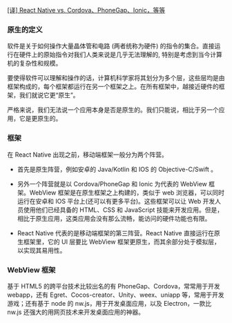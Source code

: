 [[译] React Native vs. Cordova、PhoneGap、Ionic，等等](https://juejin.cn/post/6844903684032167944)

### 原生的定义

软件是关于如何操作大量晶体管和电路 (两者统称为硬件) 的指令的集合。直接运行在硬件上的原始指令对我们人类来说是几乎无法理解的, 特别是考虑到当今计算机的复杂性和规模。

要使得软件可以理解和操作的话，计算机科学家将其划分为多个层，这些层均是由框架构成的，每个框架都运行在另一个框架之上。在所有框架中，越接近硬件的框架，我们就说它更“原生”。

严格来说，我们无法说一个应用本身是否是原生的。我们只能说，相比于另一个应用，它是更原生的。

### 框架

在 React Native 出现之前，移动端框架一般分为两个阵营。

- 首先是原生阵营，例如安卓的 Java/Kotlin 和 IOS 的 Objective-C/Swift 。

- 另外一个阵营就是以 Cordova/PhoneGap 和 Ionic 为代表的 WebView 框架。WebView 框架是在原生框架之上构建的，类似于 web 浏览器，可以同时运行在安卓和 IOS 平台上(还可以有更多平台)。这些框架可以让 Web 开发人员使用他们已经具备的 HTML、CSS 和 JavaScript 技能来开发应用。但是，相比于原生应用，这类应用会没有那么流畅，能访问的硬件功能也有限。

- React Native 代表的是移动端框架的第三阵营。React Native 直接运行在原生框架里，它的 UI 层要比 WebView 框架更原生，而其余部分处于模拟层，以实现其易用性。

### WebView 框架

基于 HTML5 的跨平台技术比较出名的有 PhoneGap、Cordova，常常用于开发 webapp，还有 Egret、Cocos-creator、Unity、weex、uniapp 等，常用于开发游戏；还有基于 node 的 nw.js，用于开发桌面应用，以及 Electron，一款比 nw.js 还强大的用网页技术来开发桌面应用的神器。
